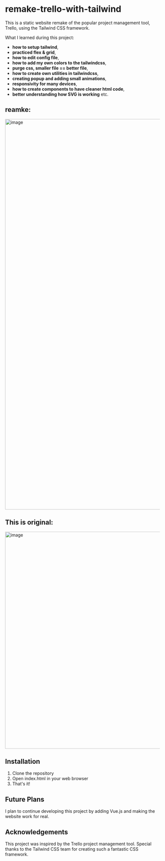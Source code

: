 # remake-trello-with-tailwind

This is a static website remake of the popular project management tool, Trello, using the Tailwind CSS framework.
 
What I learned during this project:
- **how to setup tailwind**, 
- **practiced flex & grid**, 
- **how to edit config file**, 
- **how to add my own colors to the tailwindcss**, 
- **purge css, smaller file == better file**, 
- **how to create own utilities in tailwindcss**, 
- **creating popup and adding small animations**, 
- **responsivity for many devices**, 
- **how to create components to have cleaner html code**, 
- **better understanding how SVG is working** etc. 
 
## reamke:

<img width="1267" alt="image" src="https://user-images.githubusercontent.com/72867281/227048120-17bb049b-cd3a-4e71-9ed5-a8895a7e7624.png">

## This is original:

<img width="704" alt="image" src="https://user-images.githubusercontent.com/72867281/227048414-3f2a50ae-f601-4a8c-8bc0-f82623fad273.png">

## Installation
1. Clone the repository
2. Open index.html in your web browser
3. That's it!

## Future Plans
I plan to continue developing this project by adding Vue.js and making the website work for real.


## Acknowledgements
This project was inspired by the Trello project management tool. Special thanks to the Tailwind CSS team for creating such a fantastic CSS framework.
